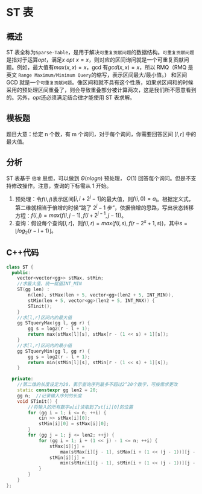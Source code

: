 # ST 表

## 概述

ST 表全称为`Sparse-Table`，是用于解决`可重复贡献问题`的数据结构。`可重复贡献问题`是指对于运算$opt$，满足$x\ opt\ x=x$，则对应的区间询问就是一个可重复贡献问题。例如，最大值有$max(x,x)=x$，gcd 有$gcd(x,x)=x$，所以 RMQ（RMQ 是英文 `Range Maximum/Minimum Query`的缩写，表示区间最大/最小值。） 和区间 GCD 就是一个`可重复贡献问题`。像区间和就不具有这个性质，如果求区间和的时候采用的预处理区间重叠了，则会导致重叠部分被计算两次，这是我们所不愿意看到的。另外，$opt$还必须满足结合律才能使用 ST 表求解。

## 模板题

题目大意：给定 n 个数，有 m 个询问，对于每个询问，你需要回答区间 $[l,r]$ 中的最大值。

## 分析

ST 表基于 `倍增` 思想，可以做到 $\Theta (nlogn)$ 预处理， $O(1)$ 回答每个询问。但是不支持修改操作。注意，查询的下标需从 1 开始。

1. 预处理：令$f(i,j)$表示区间$[i,i+2^j-1]$的最大值，则$f(i,0)=a_i$。根据定义式，第二维就相当于倍增的时候“跳了 $2^j-1$ 步”，依据倍增的思路，写出状态转移方程：$f(i,j)=max(f(i,j-1),f(i+2^{j-1},j-1))$。
2. 查询：假设每个查询$[l,r]$，则$f(l,r)=max(f(l,s),f(r-2^s+1,s))$，其中$s=\lfloor log_2 (r-l+1) \rfloor$。

## C++代码

```cpp
class ST {
  public:
    vector<vector<gg>> stMax, stMin;
    //求最大值，统一赋值INT_MIN
    ST(gg len) :
        n(len), stMax(len + 5, vector<gg>(len2 + 5, INT_MIN)),
        stMin(len + 5, vector<gg>(len2 + 5, INT_MAX)) {
        STinit();
    }
    //求[l,r]区间内的最大值
    gg STqueryMax(gg l, gg r) {
        gg s = log2(r - l + 1);
        return max(stMax[l][s], stMax[r - (1 << s) + 1][s]);
    }
    //求[l,r]区间内的最小值
    gg STqueryMin(gg l, gg r) {
        gg s = log2(r - l + 1);
        return min(stMin[l][s], stMin[r - (1 << s) + 1][s]);
    }

  private:
    //第二维的长度设定为20，表示查询序列最多不超过2^20个数字，可按需求更改
    static constexpr gg len2 = 20;
    gg n;  //记录输入序列的长度
    void STinit() {
        //将输入的所有数字a[i]读取到了st[i][0]的位置
        for (gg i = 1; i <= n; ++i) {
            cin >> stMax[i][0];
            stMin[i][0] = stMax[i][0];
        }
        for (gg j = 1; j <= len2; ++j) {
            for (gg i = 1; i + (1 << j) - 1 <= n; ++i) {
                stMax[i][j] =
                    max(stMax[i][j - 1], stMax[i + (1 << (j - 1))][j - 1]);
                stMin[i][j] =
                    min(stMin[i][j - 1], stMin[i + (1 << (j - 1))][j - 1]);
            }
        }
    }
};
```
